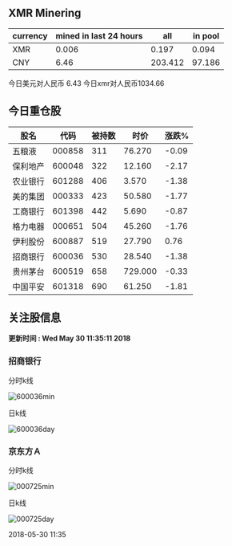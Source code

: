 ## XMR Minering

|currency|mined in last 24 hours|all|in pool|
|---|---|---|---|
|XMR|0.006|0.197|0.094|
|CNY|6.46|203.412|97.186|

今日美元对人民币 6.43	今日xmr对人民币1034.66


## 今日重仓股 

|股名|代码|被持数|时价|涨跌%|
|---|---|---|---|---|
|五粮液|000858|311|76.270|-0.09|
|保利地产|600048|322|12.160|-2.17|
|农业银行|601288|406|3.570|-1.38|
|美的集团|000333|423|50.580|-1.77|
|工商银行|601398|442|5.690|-0.87|
|格力电器|000651|504|45.260|-1.76|
|伊利股份|600887|519|27.790|0.76|
|招商银行|600036|530|28.540|-1.38|
|贵州茅台|600519|658|729.000|-0.33|
|中国平安|601318|690|61.250|-1.81|

## 关注股信息
**更新时间 : Wed May 30 11:35:11 2018**
### 招商银行 
分时k线

![600036min](http://image.sinajs.cn/newchart/min/n/sh600036.gif)

日k线

![600036day](http://image.sinajs.cn/newchart/daily/n/sh600036.gif)

### 京东方Ａ 
分时k线

![000725min](http://image.sinajs.cn/newchart/min/n/sz000725.gif)

日k线

![000725day](http://image.sinajs.cn/newchart/daily/n/sz000725.gif)

2018-05-30 11:35